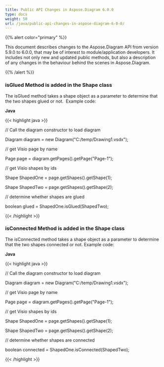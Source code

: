 ```yaml
---
title: Public API Changes in Aspose.Diagram 6.0.0
type: docs
weight: 50
url: /java/public-api-changes-in-aspose-diagram-6-0-0/
---
```


{{% alert color="primary" %}} 

This document describes changes to the Aspose.Diagram API from version 5.9.0 to 6.0.0, that may be of interest to module/application developers. It includes not only new and updated public methods, but also a description of any changes in the behaviour behind the scenes in Aspose.Diagram. 

{{% /alert %}} 
### **isGlued Method is added in the Shape class**
The isGlued method takes a shape object as a parameter to determine that the two shapes glued or not. 
Example code:

**Java**

{{< highlight java >}}

 // Call the diagram constructor to load diagram

Diagram diagram = new Diagram("C:/temp/Drawing1.vsdx");

// get Visio page by name

Page page = diagram.getPages().getPage("Page-1");

// get Visio shapes by ids

Shape ShapedOne = page.getShapes().getShape(1);

Shape ShapedTwo = page.getShapes().getShape(2);

// determine whether shapes are glued

boolean glued = ShapedOne.isGlued(ShapedTwo);

{{< /highlight >}}
### **isConnected Method is added in the Shape class**
The isConnected method takes a shape object as a parameter to determine that the two shapes connected or not.
Example code:

**Java**

{{< highlight java >}}

 // Call the diagram constructor to load diagram

Diagram diagram = new Diagram("C:/temp/Drawing1.vsdx");

// get Visio page by name

Page page = diagram.getPages().getPage("Page-1");

// get Visio shapes by ids

Shape ShapedOne = page.getShapes().getShape(1);

Shape ShapedTwo = page.getShapes().getShape(2);

// determine whether shapes are connected

boolean connected = ShapedOne.isConnected(ShapedTwo);

{{< /highlight >}}
